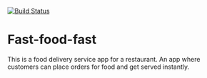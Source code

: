 [![Build Status](https://travis-ci.org/billkabanga/fast-food-fast-react.svg?branch=ch-travis-163726626)](https://travis-ci.org/billkabanga/fast-food-fast-react)

# Fast-food-fast
This is a food delivery service app for a restaurant. An app where customers can place orders for food and get served instantly.